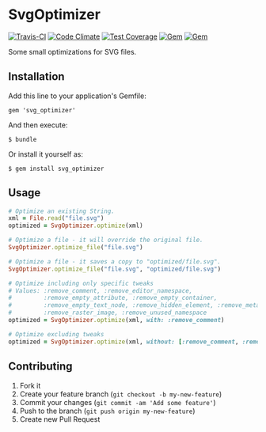 # SvgOptimizer

[![Travis-CI](https://travis-ci.org/fnando/svg_optimizer.png)](https://travis-ci.org/fnando/svg_optimizer)
[![Code Climate](https://codeclimate.com/github/fnando/svg_optimizer/badges/gpa.svg)](https://codeclimate.com/github/fnando/svg_optimizer)
[![Test Coverage](https://codeclimate.com/github/fnando/svg_optimizer/badges/coverage.svg)](https://codeclimate.com/github/fnando/svg_optimizer/coverage)
[![Gem](https://img.shields.io/gem/v/svg_optimizer.svg)](https://rubygems.org/gems/svg_optimizer)
[![Gem](https://img.shields.io/gem/dt/svg_optimizer.svg)](https://rubygems.org/gems/svg_optimizer)

Some small optimizations for SVG files.

## Installation

Add this line to your application's Gemfile:

    gem 'svg_optimizer'

And then execute:

    $ bundle

Or install it yourself as:

    $ gem install svg_optimizer

## Usage

```ruby
# Optimize an existing String.
xml = File.read("file.svg")
optimized = SvgOptimizer.optimize(xml)

# Optimize a file - it will override the original file.
SvgOptimizer.optimize_file("file.svg")

# Optimize a file - it saves a copy to "optimized/file.svg".
SvgOptimizer.optimize_file("file.svg", "optimized/file.svg")

# Optimize including only specific tweaks
# Values: :remove_comment, :remove_editor_namespace,
#         :remove_empty_attribute, :remove_empty_container,
#         :remove_empty_text_node, :remove_hidden_element, :remove_metadata,
#         :remove_raster_image, :remove_unused_namespace
optimized = SvgOptimizer.optimize(xml, with: :remove_comment)

# Optimize excluding tweaks
optimized = SvgOptimizer.optimize(xml, without: [:remove_comment, :remove_empty_attribute] )
```

## Contributing

1. Fork it
2. Create your feature branch (`git checkout -b my-new-feature`)
3. Commit your changes (`git commit -am 'Add some feature'`)
4. Push to the branch (`git push origin my-new-feature`)
5. Create new Pull Request
